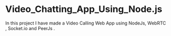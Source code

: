 # Video_Chatting_App_Using_Node.js
In this project I have made a Video Calling Web App using NodeJs, WebRTC , Socket.io and PeerJs . 

